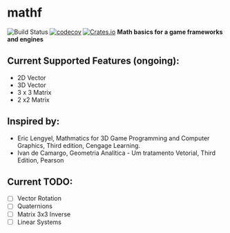 # mathf

![Build Status](https://github.com/naomijub/mathf/actions/workflows/rust.yml/badge.svg)
[![codecov](https://codecov.io/gh/naomijub/mathf/branch/master/graph/badge.svg?token=USB921ZL6B)](https://codecov.io/gh/naomijub/mathf)
[![Crates.io](https://img.shields.io/crates/v/mathf.svg?style=flat-square)](https://crates.io/crates/mathf)
**Math basics for a game frameworks and engines**

## Current Supported Features (ongoing):
* 2D Vector
* 3D Vector
* 3 x 3 Matrix
* 2 x2 Matrix

## Inspired by:
* Eric Lengyel, Mathmatics for 3D Game Programming and Computer Graphics, Third edition, Cengage Learning.
* Ivan de Camargo, Geometria Analítica - Um tratamento Vetorial, Third Edition, Pearson

## Current TODO:
- [ ] Vector Rotation
- [ ] Quaternions
- [ ] Matrix 3x3 Inverse
- [ ] Linear Systems